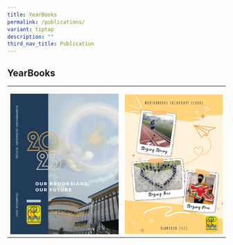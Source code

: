 ```yaml
---
title: YearBooks
permalink: /publications/
variant: tiptap
description: ""
third_nav_title: Publication
---
```

<h2><strong>YearBooks</strong></h2>
<table style="minWidth: 50px">
<colgroup>
<col>
<col>
</colgroup>
<tbody>
<tr>
<th rowspan="1" colspan="1">
<p></p><a class="isomer-image-wrapper" href="https://online.fliphtml5.com/sejwes/wnev/#p=1"><img style="width: 100%" height="auto" width="100%" alt="" src="/images/Publications Thumbnails/2024/Yearbook_2023.png"></a>
</th>
<th rowspan="1" colspan="1">
<p></p><a class="isomer-image-wrapper" href="https://online.fliphtml5.com/sejwes/fyzq/"><img style="width: 100%" height="auto" width="100%" alt="" src="/images/Publications Thumbnails/2024/Yearbook_2022.png"></a>
</th>
</tr>
</tbody>
</table>
<p></p>